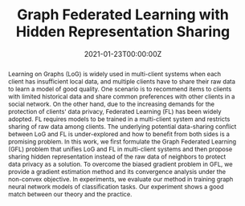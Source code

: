 ---
abstract: Learning on Graphs (LoG) is widely used in multi-client systems when each client has insufficient local data, and multiple clients have to share their raw data to learn a model of good quality. 
  One scenario is to recommend items to clients with limited historical data and share common preferences with other clients in a social network. 
  On the other hand, due to the increasing demands for the protection of clients' data privacy, Federated Learning (FL) has been widely adopted. FL requires models to be trained in a multi-client system and restricts sharing of raw data among clients. 
  The underlying potential data-sharing conflict between LoG and FL is under-explored and how to benefit from both sides is a promising problem. 
  In this work, we first formulate the Graph Federated Learning (GFL) problem that unifies LoG and FL in multi-client systems and then propose sharing hidden representation instead of the raw data of neighbors to protect data privacy as a solution. 
  To overcome the biased gradient problem in GFL, we provide a gradient estimation method and its convergence analysis under the non-convex objective. 
  In experiments, we evaluate our method in training graph neural network models of classification tasks. 
  Our experiment shows a good match between our theory and the practice.
authors:
- admin
- Mingxuan Zhang
- Yuantong Li
- Carl Yang
- Pan Li
date: "2021-01-23T00:00:00Z"
doi: ""
featured: true
projects:
- graph-FL
publication: "*Preprint*"
publication_short: ""
publication_types:
- "3"
publishDate: "2022-06-20T00:00:00Z"
tags:
- publications
- machine learning on graphs
- federated learning
- optimization
title: Graph Federated Learning with Hidden Representation Sharing
url_pdf: '#'
---